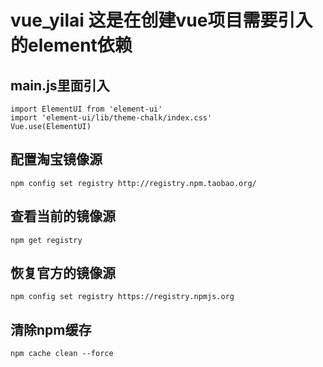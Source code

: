 # vue_yilai 这是在创建vue项目需要引入的element依赖

## main.js里面引入
``` 
import ElementUI from 'element-ui'
import 'element-ui/lib/theme-chalk/index.css'
Vue.use(ElementUI)
```
## 配置淘宝镜像源
```
npm config set registry http://registry.npm.taobao.org/
```

## 查看当前的镜像源
```
npm get registry 
```
## 恢复官方的镜像源
```
npm config set registry https://registry.npmjs.org
```

## 清除npm缓存
```
npm cache clean --force
```
